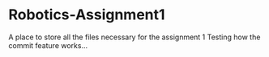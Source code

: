 # Robotics-Assignment1
A place to store all the files necessary for the assignment 1
Testing how the commit feature works...
